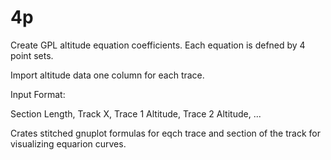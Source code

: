 # 4p
Create GPL altitude equation coefficients. Each equation is defned by 4 point sets. 

Import altitude data one column for each trace.

Input Format:

   Section Length, Track X, Trace 1 Altitude, Trace 2 Altitude, ...

Crates stitched gnuplot formulas for eqch trace and section of the track for visualizing equarion curves. 


